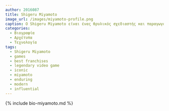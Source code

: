 ```yaml
---
author: 2016087
title: Shigeru Miyamoto 
image_url: /images/miyamoto-profile.png
caption: Ο Shigeru Miyamoto είναι ένας θρυλικός σχεδιαστής και παραγωγός βιντεοπαιχνιδιών, γνωστός για τη δημιουργία μερικών από τα πιο εμβληματικά και best-seller franchise της Nintendo, όπως το Super Mario, το The Legend of Zelda και το Donkey Kong. Ξεκίνησε την καριέρα του στη Nintendo το 1977 και γρήγορα καθιερώθηκε ως ένας από τους κορυφαίους προγραμματιστές της εταιρείας.
categories:
  - Βιογραφία 
  - Αρχέτυπα 
  - Τεχνολογία
tags:
  - Shigeru Miyamoto
  - games
  - best franchises
  - legendary video game
  - iconic
  - miyamoto
  - enduring
  - modern
  - influential
---
```


{% include bio-miyamoto.md %}
